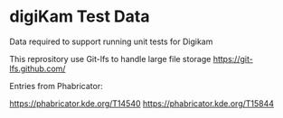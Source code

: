 # digiKam Test Data

Data required to support running unit tests for Digikam

This reprository use Git-lfs to handle large file storage
https://git-lfs.github.com/

Entries from Phabricator:

https://phabricator.kde.org/T14540
https://phabricator.kde.org/T15844
